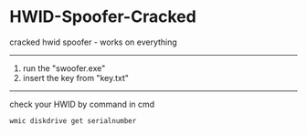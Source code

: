 # HWID-Spoofer-Cracked
cracked hwid spoofer - works on everything

____________________________________________________________________________

1) run the "swoofer.exe"
2) insert the key from "key.txt"
_____________________________________________________________________________

check your HWID by command in cmd

```
wmic diskdrive get serialnumber
```

